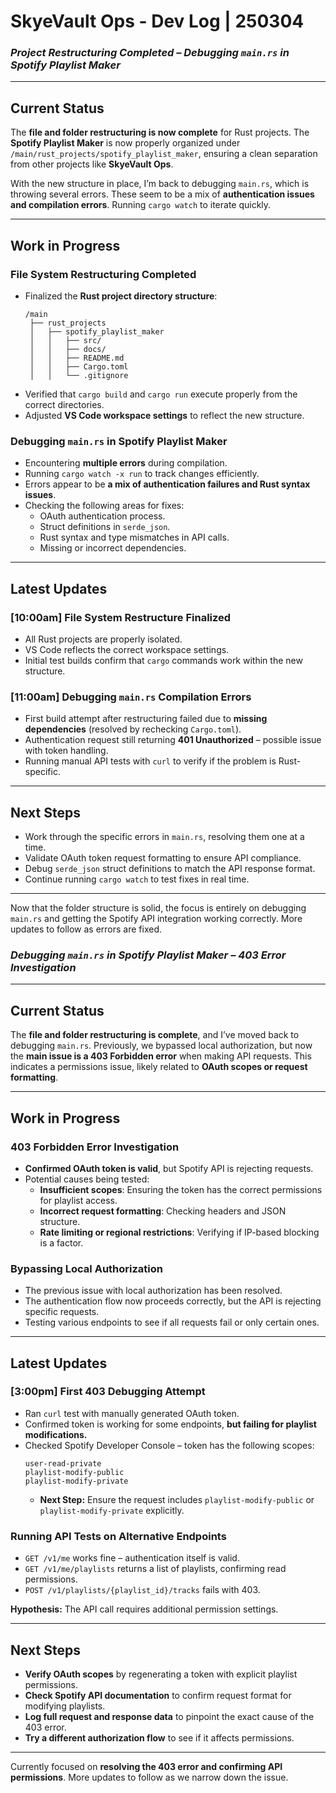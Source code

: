 # **SkyeVault Ops - Dev Log | 250304**  
### *Project Restructuring Completed – Debugging `main.rs` in Spotify Playlist Maker*  

---

## **Current Status**  
The **file and folder restructuring is now complete** for Rust projects. The **Spotify Playlist Maker** is now properly organized under `/main/rust_projects/spotify_playlist_maker`, ensuring a clean separation from other projects like **SkyeVault Ops**.  

With the new structure in place, I’m back to debugging `main.rs`, which is throwing several errors. These seem to be a mix of **authentication issues and compilation errors**. Running `cargo watch` to iterate quickly.  

---

## **Work in Progress**  

### **File System Restructuring Completed**  
- Finalized the **Rust project directory structure**:  
  ```
  /main  
   ├── rust_projects
   │   ├── spotify_playlist_maker  
   │   │   ├── src/  
   │   │   ├── docs/  
   │   │   ├── README.md  
   │   │   ├── Cargo.toml  
   │   │   └── .gitignore  
  
  ```  
- Verified that `cargo build` and `cargo run` execute properly from the correct directories.  
- Adjusted **VS Code workspace settings** to reflect the new structure.  

### **Debugging `main.rs` in Spotify Playlist Maker**  
- Encountering **multiple errors** during compilation.  
- Running `cargo watch -x run` to track changes efficiently.  
- Errors appear to be **a mix of authentication failures and Rust syntax issues**.  
- Checking the following areas for fixes:  
  - OAuth authentication process.  
  - Struct definitions in `serde_json`.  
  - Rust syntax and type mismatches in API calls.  
  - Missing or incorrect dependencies.  

---

## **Latest Updates**  

### **[10:00am] File System Restructure Finalized**  
- All Rust projects are properly isolated.  
- VS Code reflects the correct workspace settings.  
- Initial test builds confirm that `cargo` commands work within the new structure.  

### **[11:00am] Debugging `main.rs` Compilation Errors**  
- First build attempt after restructuring failed due to **missing dependencies** (resolved by rechecking `Cargo.toml`).  
- Authentication request still returning **401 Unauthorized** – possible issue with token handling.  
- Running manual API tests with `curl` to verify if the problem is Rust-specific.  

---

## **Next Steps**  
- Work through the specific errors in `main.rs`, resolving them one at a time.  
- Validate OAuth token request formatting to ensure API compliance.  
- Debug `serde_json` struct definitions to match the API response format.  
- Continue running `cargo watch` to test fixes in real time.  

---

Now that the folder structure is solid, the focus is entirely on debugging `main.rs` and getting the Spotify API integration working correctly. More updates to follow as errors are fixed.  

### *Debugging `main.rs` in Spotify Playlist Maker – 403 Error Investigation*  

---

## **Current Status**  
The **file and folder restructuring is complete**, and I’ve moved back to debugging `main.rs`. Previously, we bypassed local authorization, but now the **main issue is a 403 Forbidden error** when making API requests. This indicates a permissions issue, likely related to **OAuth scopes or request formatting**.  

---

## **Work in Progress**  

### **403 Forbidden Error Investigation**  
- **Confirmed OAuth token is valid**, but Spotify API is rejecting requests.  
- Potential causes being tested:  
  - **Insufficient scopes**: Ensuring the token has the correct permissions for playlist access.  
  - **Incorrect request formatting**: Checking headers and JSON structure.  
  - **Rate limiting or regional restrictions**: Verifying if IP-based blocking is a factor.  

### **Bypassing Local Authorization**  
- The previous issue with local authorization has been resolved.  
- The authentication flow now proceeds correctly, but the API is rejecting specific requests.  
- Testing various endpoints to see if all requests fail or only certain ones.  

---

## **Latest Updates**  

### **[3:00pm] First 403 Debugging Attempt**  
- Ran `curl` test with manually generated OAuth token.  
- Confirmed token is working for some endpoints, **but failing for playlist modifications.**  
- Checked Spotify Developer Console – token has the following scopes:  
  ```
  user-read-private
  playlist-modify-public
  playlist-modify-private
  ```
  - **Next Step:** Ensure the request includes `playlist-modify-public` or `playlist-modify-private` explicitly.  

### **Running API Tests on Alternative Endpoints**  
- `GET /v1/me` works fine – authentication itself is valid.  
- `GET /v1/me/playlists` returns a list of playlists, confirming read permissions.  
- `POST /v1/playlists/{playlist_id}/tracks` fails with 403.  

**Hypothesis:** The API call requires additional permission settings.  

---

## **Next Steps**  
- **Verify OAuth scopes** by regenerating a token with explicit playlist permissions.  
- **Check Spotify API documentation** to confirm request format for modifying playlists.  
- **Log full request and response data** to pinpoint the exact cause of the 403 error.  
- **Try a different authorization flow** to see if it affects permissions.  

---

Currently focused on **resolving the 403 error and confirming API permissions**. More updates to follow as we narrow down the issue.  
